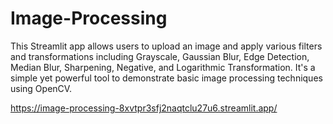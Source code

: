 # Image-Processing
This Streamlit app allows users to upload an image and apply various filters and transformations including Grayscale, Gaussian Blur, Edge Detection, Median Blur, Sharpening, Negative, and Logarithmic Transformation. It's a simple yet powerful tool to demonstrate basic image processing techniques using OpenCV.

https://image-processing-8xvtpr3sfj2naqtclu27u6.streamlit.app/

